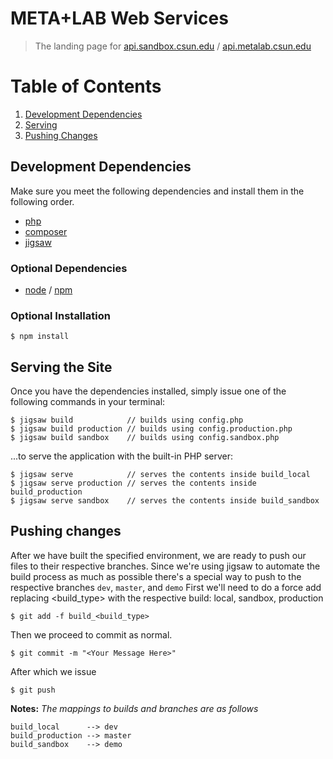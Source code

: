 # META+LAB Web Services

> The landing page for [api.sandbox.csun.edu](api.sandbox.csun.edu) / [api.metalab.csun.edu](api.metalab.csun.edu)

# Table of Contents
1. [Development Dependencies](#development-dependencies)
2. [Serving](#serving-the-site)
3. [Pushing Changes](#pushing-changes)

## Development Dependencies

Make sure you meet the following dependencies and install them in the following order. 

- [php](https://secure.php.net)
- [composer](https://www.getcomposer.org)
- [jigsaw](http://jigsaw.tighten.co/)

### Optional Dependencies
- [node](https://nodejs.org/en/) / [npm](https://www.npmjs.com/)

### Optional Installation

```$ npm install```

## Serving the Site

Once you have the dependencies installed, simply issue one of the following commands in your terminal:

```
$ jigsaw build            // builds using config.php
$ jigsaw build production // builds using config.production.php
$ jigsaw build sandbox    // builds using config.sandbox.php
```

...to serve the application with the built-in PHP server:

```
$ jigsaw serve            // serves the contents inside build_local
$ jigsaw serve production // serves the contents inside build_production
$ jigsaw serve sandbox    // serves the contents inside build_sandbox
```

## Pushing changes

After we have built the specified environment, we are ready to push our files to their respective branches.
Since we're using jigsaw to automate the build process as much as possible there's a special way to push to the respective branches ```dev```, ```master```, and ```demo```
First we'll need to do a force add replacing <build_type> with the respective build: local, sandbox, production

```
$ git add -f build_<build_type>
```

Then we proceed to commit as normal.

```
$ git commit -m "<Your Message Here>"
```

After which we issue

```
$ git push
```

**Notes:** _The mappings to builds and branches are as follows_

```
build_local      --> dev
build_production --> master
build_sandbox    --> demo
```